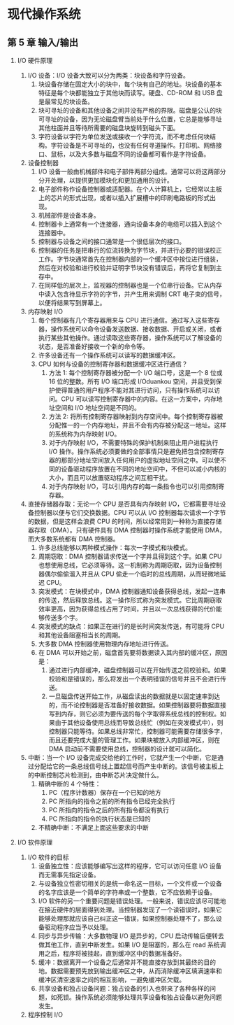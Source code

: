 # 现代操作系统

## 第 5 章 输入/输出

1. I/O 硬件原理

    1. I/O 设备：I/O 设备大致可以分为两类：块设备和字符设备。
        1. 块设备存储在固定大小的块中，每个块有自己的地址。块设备的基本特征是每个块都能独立于其他块而读写。硬盘、CD-ROM 和 USB 盘是最常见的块设备。
        2. 块可寻址的设备和其他设备之间并没有严格的界限。磁盘是公认的块可寻址的设备，因为无论磁盘臂当前处于什么位置，它总是能够寻址其他柱面并且等待所需要的磁盘块旋转到磁头下面。
        3. 字符设备以字符为单位发送或接收一个字符流，而不考虑任何块结构。字符设备是不可寻址的，也没有任何寻道操作。打印机、网络接口、鼠标，以及大多数与磁盘不同的设备都可看作是字符设备。
    2. 设备控制器
        1. I/O 设备一般由机械部件和电子部件两部分组成。通常可以将这两部分分开处理，以提供更加模块化和更加通用的设计。
        2. 电子部件称作设备控制器或适配器。在个人计算机上，它经常以主板上的芯片的形式出现，或者以插入扩展槽中的印刷电路板的形式出现。
        3. 机械部件是设备本身。
        4. 控制器卡上通常有一个连接器，通向设备本身的电缆可以插入到这个连接器中。
        5. 控制器与设备之间的接口通常是一个很低层次的接口。
        6. 控制器的任务是把串行的位流转换为字节块，并进行必要的错误校正工作。字节块通常首先在控制器内部的一个缓冲区中按位进行组装，然后在对校验和进行校验并证明字节块没有错误后，再将它复制到主存中。
        7. 在同样低的层次上，监视器的控制器也是一个位串行设备。它从内存中读入包含待显示字符的字节，并产生用来调制 CRT 电子束的信号，以便将结果写到屏幕上。
    3. 内存映射 I/O
        1. 每个控制器有几个寄存器用来与 CPU 进行通信。通过写入这些寄存器，操作系统可以命令设备发送数据、接收数据、开启或关闭，或者执行某些其他操作。通过读取这些寄存器，操作系统可以了解设备的状态，是否准备好接收一个新的命令等。
        2. 许多设备还有一个操作系统可以读写的数据缓冲区。
        3. CPU 如何与设备的控制寄存器和数据缓冲区进行通信？
            1. 方法 1: 每个控制寄存器被分配一个 I/O 端口号，这是一个 8 位或 16 位的整数。所有 I/O 端口形成 I/Oduankou 空间，并且受到保护使得普通的用户程序不能对其进行访问，只有操作系统可以访问。CPU 可以读写控制寄存器中的内容。在这一方案中，内存地址空间和 I/O 地址空间是不同的。
            2. 方法 2: 将所有控制寄存器映射到内存空间中。每个控制寄存器被分配惟一的一个内存地址，并且不会有内存被分配这一地址。这样的系统称为内存映射 I/O。
            3. 对于内存映射 I/O，不需要特殊的保护机制来阻止用户进程执行 I/O 操作。操作系统必须要做的全部事情只是避免把包含控制寄存器的那部分地址空间放入任何用户的虚拟地址空间之中。可以使不同的设备驱动程序放置在不同的地址空间中，不但可以减小内核的大小，而且可以放置驱动程序之间互相干扰。
            4. 对于内存映射 I/O，可以引用内存的每一条指令也可以引用控制寄存器。
    4. 直接存储器存取：无论一个 CPU 是否具有内存映射 I/O，它都需要寻址设备控制器以便与它们交换数据。CPU 可以从 I/O 控制器每次请求一个字节的数据，但是这样会浪费 CPU 的时间，所以经常用到一种称为直接存储器存取（DMA）。只有硬件具有 DMA 控制器时操作系统才能使用 DMA，而大多数系统都有 DMA 控制器。
        1. 许多总线能够以两种模式操作：每次一字模式和块模式。
        2. 周期窃取：DMA 控制器请求传送一个字并且得到这个字。如果 CPU 也想使用总线，它必须等待。这一机制称为周期窃取，因为设备控制器偶尔偷偷溜入并且从 CPU 偷走一个临时的总线周期，从而轻微地延迟 CPU。
        3. 突发模式：在块模式中，DMA 控制器通知设备获得总线，发起一连串的传送，然后释放总线。这一操作形式称为突发模式。它比周期窃取效率更高，因为获得总线占用了时间，并且以一次总线获得的代价能够传送多个字。
        4. 突发模式的缺点：如果正在进行的是长时间突发传送，有可能将 CPU 和其他设备阻塞相当长的周期。
        5. 大多数 DMA 控制器使用物理内存地址进行传送。
        6. 在 DMA 可以开始之前，磁盘首先要将数据读入其内部的缓冲区，原因是：
            1. 通过进行内部缓冲，磁盘控制器可以在开始传送之前校验和。如果校验和是错误的，那么将发出一个表明错误的信号并且不会进行传送。
            2. 一旦磁盘传送开始工作，从磁盘读出的数据就是以固定速率到达的，而不论控制器是否准备好接收数据。如果控制器要将数据直接写到内存，则它必须为要传送的每个字取得系统总线的控制权。如果由于其他设备使用总线而导致总线忙（例如在突发模式中），则控制器只能等待。如果总线非常忙，控制器可能需要存储很多字，而且还要完成大量的管理工作。如果块被放入内部缓冲区，则在 DMA 启动前不需要使用总线，控制器的设计就可以简化。
    5. 中断：当一个 I/O 设备完成交给他的工作时，它就产生一个中断，它是通过分配给它的一条总线信号线上置起信号而产生中断的。该信号被主板上的中断控制芯片检测到，由中断芯片决定做什么。
        1. 精确中断的 4 个特性：
            1. PC（程序计数器）保存在一个已知的地方
            2. PC 所指向的指令之前的所有指令已经完全执行
            3. PC 所指向的指令之后的所有指令都没有执行
            4. PC 所指向的指令的执行状态是已知的
        2. 不精确中断：不满足上面这些要求的中断

2. I/O 软件原理
    1. I/O 软件的目标
        1. 设备独立性：应该能够编写出这样的程序，它可以访问任意 I/O 设备而无需事先指定设备。
        2. 与设备独立性密切相关的是统一命名这一目标，一个文件或一个设备的名字应该是一个简单的字符串或一个整数，它不应依赖于设备。
        3. I/O 软件的另一个重要问题是错误处理。一般来说，错误应该尽可能地在接近硬件的层面得到处理。当控制器发现了一个读错误时，如果它能够处理那就应该自己纠正这一错误，如果控制器处理不了，那么设备驱动程序应当予以处理。
        4. 同步与异步传输：大多数物理 I/O 是异步的，CPU 启动传输后便转去做其他工作，直到中断发生。如果 I/O 是阻塞的，那么在 read 系统调用之后，程序将被挂起，直到缓冲区中的数据准备好。
        5. 缓冲：数据离开一个设备之后通常并不能直接存放到其最终的目的地。数据需要预先放到输出缓冲区之中，从而消除缓冲区填满速率和缓冲区清空速率之间的相互影响，一避免缓冲区欠载。
        6. 共享设备和独占设备问题：独占设备的引入也带来了各种各样的问题，如死锁。操作系统必须能够处理共享设备和独占设备以避免问题发生。
    2. 程序控制 I/O
